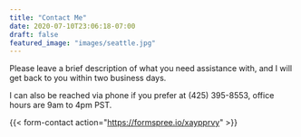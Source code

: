 ```yaml
---
title: "Contact Me"
date: 2020-07-10T23:06:18-07:00
draft: false
featured_image: "images/seattle.jpg"
---
```


Please leave a brief description of what you need assistance with, and I will get back to you within two business days.

I can also be reached via phone if you prefer at (425) 395-8553, office hours are 9am to 4pm PST.

{{< form-contact action="https://formspree.io/xaypprvy"  >}}